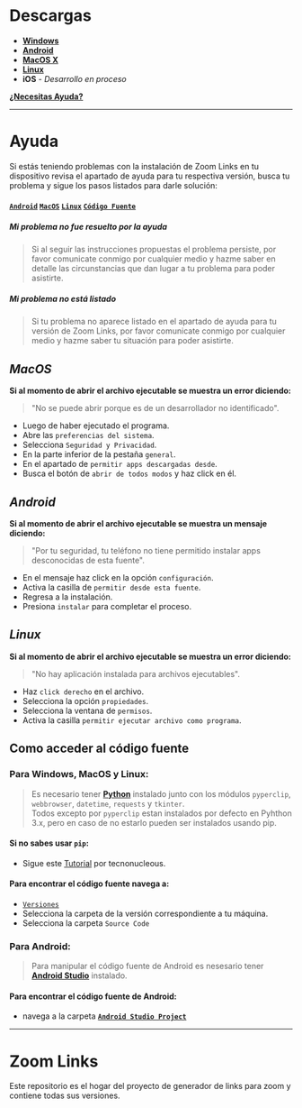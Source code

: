 # Descargas
+ [**Windows**](https://github.com/shernandezz/zoom-links/raw/master/Versions/Windows/ZL%20Windows%20Installer.exe)
+ [**Android**](https://github.com/shernandezz/zoom-links/raw/master/Versions/Android/ZL%20andriod.apk)
+ [**MacOS X**](https://github.com/shernandezz/zoom-links/raw/master/Versions/MacOS/Zoom%20Links.app.zip)
+ [**Linux**](https://github.com/shernandezz/zoom-links/raw/master/Versions/Linux/Zoom%20Links)
+ **iOS** - _Desarrollo en proceso_

[**¿Necesitas Ayuda?**](#ayuda)

***

# Ayuda

Si estás teniendo problemas con la instalación de Zoom Links en tu dispositivo revisa el apartado de ayuda para tu respectiva versión, busca tu problema y sigue los pasos listados para darle solución:
#### [`Android`](#android) [`MacOS`](/Versions/MacOS/help.md#ayuda-macos) [`Linux`](#linux) [`Código Fuente`](#como-acceder-al-código-fuente)

##### **Mi problema no fue resuelto por la ayuda**
>Si al seguir las instrucciones propuestas el problema persiste, por favor comunicate conmigo por cualquier medio y hazme saber en detalle las circunstancias que dan lugar a tu problema para poder asistirte.

##### **Mi problema no está listado**
>Si tu problema no aparece listado en el apartado de ayuda para tu versión de Zoom Links, por favor comunicate conmigo por cualquier medio y hazme saber tu situación para poder asistirte.


## _MacOS_
**Si al momento de abrir el archivo ejecutable se muestra un error diciendo:**
> "No se puede abrir porque es de un desarrollador no identificado".

+ Luego de haber ejecutado el programa.
+ Abre las `preferencias del sistema`.
+ Selecciona `Seguridad y Privacidad`.
+ En la parte inferior de la pestaña `general`.
+ En el apartado de `permitir apps descargadas desde`.
+ Busca el botón de `abrir de todos modos` y haz click en él.

## _Android_
**Si al momento de abrir el archivo ejecutable se muestra un mensaje diciendo:**
> "Por tu seguridad, tu teléfono no tiene permitido instalar apps desconocidas de esta fuente".

+ En el mensaje haz click en la opción `configuración`.
+ Activa la casilla de `permitir desde esta fuente`.
+ Regresa a la instalación.
+ Presiona `instalar` para completar el proceso.

## _Linux_
**Si al momento de abrir el archivo ejecutable se muestra un error diciendo:**
> "No hay aplicación instalada para archivos ejecutables".

+ Haz `click derecho` en el archivo.
+ Selecciona la opción `propiedades`.
+ Selecciona la ventana de `permisos`.
+ Activa la casilla `permitir ejecutar archivo como programa`.

## Como acceder al código fuente
### **Para Windows, MacOS y Linux:**
>Es necesario tener [**Python**](https://www.python.org/) instalado junto con los módulos `pyperclip`, `webbrowser`, `datetime`, `requests` y `tkinter`.                                          
Todos excepto por `pyperclip` estan instalados por defecto en Pyhthon 3.x, pero en caso de no estarlo pueden ser instalados usando pip.

#### Si no sabes usar `pip`: 
+ Sigue este [Tutorial](https://tecnonucleous.com/2018/01/28/>como-instalar-pip-para-python-en-windows-mac-y-linux/) por tecnonucleous.

#### Para encontrar el código fuente navega a:
+ [`Versiones`](/Versions)
+ Selecciona la carpeta de la versión correspondiente a tu máquina.
+ Selecciona la carpeta `Source Code`

### **Para Android:**
>Para manipular el código fuente de Android es nesesario tener [**Android Studio**](https://developer.android.com/studio/) instalado.

#### Para encontrar el código fuente de Android:
+ navega a la carpeta [**`Android Studio Project`**](/Versions/Android/Android%20Studio%20Project)

***

# Zoom Links
Este repositorio es el hogar del proyecto de generador de links para zoom y contiene todas sus versiones.